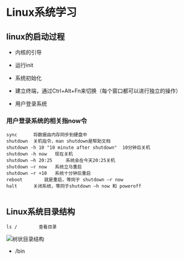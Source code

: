 # Linux系统学习

## linux的启动过程

- 内核的引导

- 运行init

- 系统初始化

- 建立终端，通过Ctrl+Alt+Fn来切换（每个窗口都可以进行独立的操作）

- 用户登录系统

### 用户登录系统的相关指now令

  ```shell
  sync 		将数据由内存同步到硬盘中
  shutdown 	关机指令，man shutdown是帮助文档
  shutdown -h 10 "10 minute after shutdown"  10分钟后关机
  shutdown -h now 	现在关机
  shutdown –h 20:25 	系统会在今天20:25关机
  shutdown –r now 	系统立马重启
  shutdown –r +10 	系统十分钟后重启
  reboot 		就是重启，等同于 shutdown –r now
  halt 		关闭系统，等同于shutdown –h now 和 poweroff
  
  
  ```

  ## Linux系统目录结构

```shell
ls / 		查看目录
```

![树状目录结构](https://www.runoob.com/wp-content/uploads/2014/06/d0c50-linux2bfile2bsystem2bhierarchy.jpg)

- /bin

  

